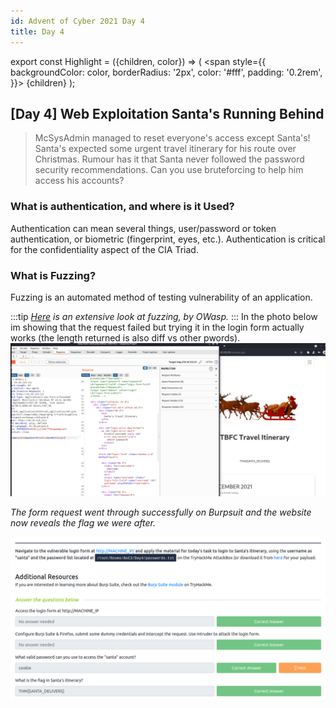 ```yaml
---
id: Advent of Cyber 2021 Day 4
title: Day 4
---
```


export const Highlight = ({children, color}) => (
  <span
    style={{
      backgroundColor: color,
      borderRadius: '2px',
      color: '#fff',
      padding: '0.2rem',
    }}>
    {children}
  </span>
);

## [Day 4] <Highlight color="#621d27">Web Exploitation</Highlight>  Santa's Running Behind

>McSysAdmin managed to reset everyone's access except Santa's! Santa's expected some urgent travel itinerary for his route over Christmas. Rumour has it that Santa never followed the password security recommendations. Can you use bruteforcing to help him access his accounts?

### What is authentication, and where is it Used?
Authentication can mean several things, user/password or token authentication, or biometric (fingerprint, eyes, etc.). Authentication is critical for the confidentiality aspect of the CIA Triad. 

### What is Fuzzing?
Fuzzing is an automated method of testing vulnerability of an application. 

:::tip
*[Here](https://owasp.org/www-project-web-security-testing-guide/v41/6-Appendix/C-Fuzz_Vectors) is an extensive look at fuzzing, by OWasp.*
:::
In the photo below im showing that the request failed but trying it in the login form actually works (the length returned is also diff vs other pwords).
![form.png](/img/_resources/Day_4/formrequest.png)


*The form request went through successfully on Burpsuit and the website now reveals the flag we were after.*

![answers.png](/img/_resources/Day_4/answers.png)
